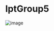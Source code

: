 # IptGroup5
![image](https://github.com/dablioglen/ManilaTouristSpot/assets/116615666/823ec04e-8499-4d83-ad9f-d65a60a18c91)
